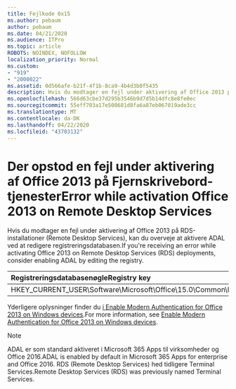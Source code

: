 ```yaml
---
title: Fejlkode 0x15
ms.author: pebaum
author: pebaum
ms.date: 04/21/2020
ms.audience: ITPro
ms.topic: article
ROBOTS: NOINDEX, NOFOLLOW
localization_priority: Normal
ms.custom:
- "919"
- "2000022"
ms.assetid: 0d566afe-b21f-4f1b-8ca9-4b4d3b0f5435
description: Hvis du modtager en fejl under aktivering af Office 2013 på RDS-installationer (Remote Desktop Services), kan du overveje at aktivere ADAL ved at redigere registreringsdatabasen.
ms.openlocfilehash: 566d63cbe37d295b3546b9d7d5b14dfc8e8fe0ec
ms.sourcegitcommit: 55eff703a17e500681d8fa6a87eb067019ade3cc
ms.translationtype: MT
ms.contentlocale: da-DK
ms.lasthandoff: 04/22/2020
ms.locfileid: "43703132"
---
```

# <a name="error-while-activation-office-2013-on-remote-desktop-services"></a><span data-ttu-id="1c74d-103">Der opstod en fejl under aktivering af Office 2013 på Fjernskrivebord-tjenester</span><span class="sxs-lookup"><span data-stu-id="1c74d-103">Error while activation Office 2013 on Remote Desktop Services</span></span>

<span data-ttu-id="1c74d-104">Hvis du modtager en fejl under aktivering af Office 2013 på RDS-installationer (Remote Desktop Services), kan du overveje at aktivere ADAL ved at redigere registreringsdatabasen.</span><span class="sxs-lookup"><span data-stu-id="1c74d-104">If you're receiving an error while activating Office 2013 on Remote Desktop Services (RDS) deployments, consider enabling ADAL by editing the registry.</span></span>
  
|<span data-ttu-id="1c74d-105">**Registreringsdatabasenøgle**</span><span class="sxs-lookup"><span data-stu-id="1c74d-105">**Registry key**</span></span>|<span data-ttu-id="1c74d-106">**Type**</span><span class="sxs-lookup"><span data-stu-id="1c74d-106">**Type**</span></span>|<span data-ttu-id="1c74d-107">**Værdi**</span><span class="sxs-lookup"><span data-stu-id="1c74d-107">**Value**</span></span>|
|:-----|:-----|:-----|
|<span data-ttu-id="1c74d-108">HKEY_CURRENT_USER\Software\Microsoft\Office\15.0\Common\Identity\EnableADAL</span><span class="sxs-lookup"><span data-stu-id="1c74d-108">HKEY_CURRENT_USER\Software\Microsoft\Office\15.0\Common\Identity\EnableADAL</span></span>  <br/> |<span data-ttu-id="1c74d-109">Reg_dword</span><span class="sxs-lookup"><span data-stu-id="1c74d-109">REG_DWORD</span></span>  <br/> |<span data-ttu-id="1c74d-110">1</span><span class="sxs-lookup"><span data-stu-id="1c74d-110">1</span></span>  <br/> |

<span data-ttu-id="1c74d-111">Yderligere oplysninger finder du [i Enable Modern Authentication for Office 2013 on Windows devices](https://docs.microsoft.com/office365/admin/security-and-compliance/enable-modern-authentication).</span><span class="sxs-lookup"><span data-stu-id="1c74d-111">For more information, see [Enable Modern Authentication for Office 2013 on Windows devices](https://docs.microsoft.com/office365/admin/security-and-compliance/enable-modern-authentication).</span></span>
  
> [!NOTE]
>  <span data-ttu-id="1c74d-112">ADAL er som standard aktiveret i Microsoft 365 Apps til virksomheder og Office 2016.</span><span class="sxs-lookup"><span data-stu-id="1c74d-112">ADAL is enabled by default in Microsoft 365 Apps for enterprise and Office 2016.</span></span> <span data-ttu-id="1c74d-113">RDS (Remote Desktop Services) hed tidligere Terminal Services.</span><span class="sxs-lookup"><span data-stu-id="1c74d-113">Remote Desktop Services (RDS) was previously named Terminal Services.</span></span>
  